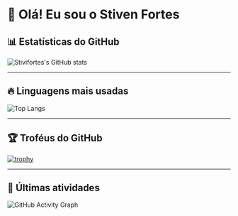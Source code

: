 # 👋 Olá! Eu sou o Stiven Fortes

## 📊 Estatísticas do GitHub

![Stivifortes's GitHub stats](https://github-readme-stats.vercel.app/api?username=Stivifortes&show_icons=true&theme=radical)

---

## 🔥 Linguagens mais usadas

![Top Langs](https://github-readme-stats.vercel.app/api/top-langs/?username=Stivifortes&layout=compact&theme=radical)

---

## 🏆 Troféus do GitHub

[![trophy](https://github-profile-trophy.vercel.app/?username=Stivifortes&theme=onedark)](https://github.com/ryo-ma/github-profile-trophy)

---

## 📢 Últimas atividades

![GitHub Activity Graph](https://github-readme-activity-graph.vercel.app/graph?username=Stivifortes&theme=radical)


